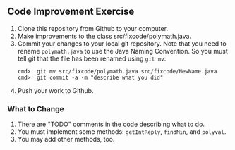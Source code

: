 ## Code Improvement Exercise

1. Clone this repository from Github to your computer.
2. Make improvements to the class src/fixcode/polymath.java. 
3. Commit your changes to your local git repository. Note that you need to rename `polymath.java` to use the Java Naming Convention.  So you must tell git that the file has been renamed using `git mv`:
    ```shell
    cmd>  git mv src/fixcode/polymath.java src/fixcode/NewName.java
    cmd>  git commit -a -m "describe what you did"
    ```
4. Push your work to Github.

### What to Change

1. There are "TODO" comments in the code describing what to do.
2. You must implement some methods: `getIntReply`, `findMin`, and `polyval`.
3. You may add other methods, too.
